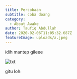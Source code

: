 ```yaml
---
title: Percobaan
subtitle: coba doang
category:
  - About Awake
author: Taufiq Abdullah
date: 2020-02-06T11:05:32.687Z
featureImage: uploads/a.jpeg
---
```

idih mantep gileee



![txt](uploads/a.jpeg "xt")

gitu loh
